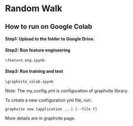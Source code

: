 # Random Walk

## How to run on Google Colab

#### Step1: Upload to the folder to Google Drive. 

#### Step2: Run feature engineering
`
    \feature_eng.ipynb
`
#### Step3: Run training and test 
`
    \graphvite_colab.ipynb
`

Note: The my_config.yml is configuration of graphvite library. 

To create a new configuration yml file, run:

```bash
graphvite new [application ...] [--file f]
```

More details are in graphvite page.
